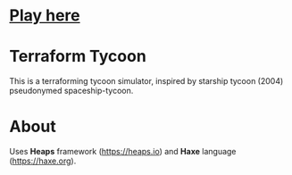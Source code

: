 # [Play here](https://jw-develop.github.io/terraform-tycoon-public/)

# Terraform Tycoon
This is a terraforming tycoon simulator, inspired by starship tycoon (2004) pseudonymed spaceship-tycoon.

# About

Uses **Heaps** framework (https://heaps.io) and **Haxe** language (https://haxe.org).

